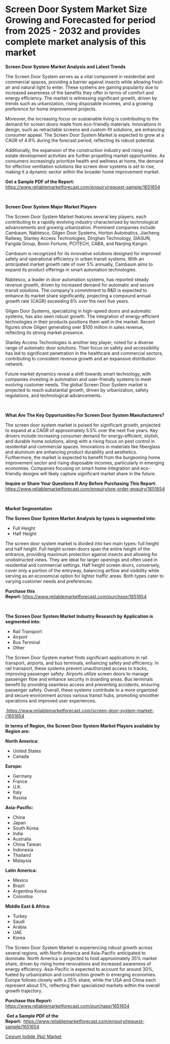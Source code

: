 <p><h1>Screen Door System Market Size Growing and Forecasted for period from 2025 - 2032 and provides complete market analysis of this market</h1></p><p><strong>Screen Door System Market Analysis and Latest Trends</strong></p>
<p><p>The Screen Door System serves as a vital component in residential and commercial spaces, providing a barrier against insects while allowing fresh air and natural light to enter. These systems are gaining popularity due to increased awareness of the benefits they offer in terms of comfort and energy efficiency. The market is witnessing significant growth, driven by trends such as urbanization, rising disposable incomes, and a growing preference for home improvement projects.</p><p>Moreover, the increasing focus on sustainable living is contributing to the demand for screen doors made from eco-friendly materials. Innovations in design, such as retractable screens and custom-fit solutions, are enhancing consumer appeal. The Screen Door System Market is expected to grow at a CAGR of 4.9% during the forecast period, reflecting its robust potential.</p><p>Additionally, the expansion of the construction industry and rising real estate development activities are further propelling market opportunities. As consumers increasingly prioritize health and wellness at home, the demand for effective ventilation solutions like screen door systems is set to rise, making it a dynamic sector within the broader home improvement market.</p></p>
<p><strong>Get a Sample PDF of the Report:&nbsp;</strong> <a href="https://www.reliablemarketforecast.com/enquiry/request-sample/1651654?utm_campaign=3570&utm_medium=2&utm_source=Github&utm_content=ia&utm_term=23032025&utm_id=screen-door-system">https://www.reliablemarketforecast.com/enquiry/request-sample/1651654</a></p>
<p>&nbsp;</p>
<p><strong>Screen Door System Major Market Players</strong></p>
<p><p>The Screen Door System Market features several key players, each contributing to a rapidly evolving industry characterized by technological advancements and growing urbanization. Prominent companies include Cambaum, Nabtesco, Gilgen Door Systems, Horton Automatics, Jiacheng Railway, Stanley Access Technologies, Dinghan Technology, SIASUN, Fangda Group, Bonin Fortune, PCITECH, CABA, and Nanjing Kangni.</p><p>Cambaum is recognized for its innovative solutions designed for improved safety and operational efficiency in urban transit systems. With an anticipated market growth rate of over 5% annually, Cambaum aims to expand its product offerings in smart automation technologies.</p><p>Nabtesco, a leader in door automation systems, has reported steady revenue growth, driven by increased demand for automatic and secure transit solutions. The company's commitment to R&D is expected to enhance its market share significantly, projecting a compound annual growth rate (CAGR) exceeding 6% over the next five years.</p><p>Gilgen Door Systems, specializing in high-speed doors and automatic systems, has also seen robust growth. The integration of energy-efficient technologies in their products positions them well in the market. Recent figures show Gilgen generating over $100 million in sales revenue, reflecting its strong market presence.</p><p>Stanley Access Technologies is another key player, noted for a diverse range of automatic door solutions. Their focus on safety and accessibility has led to significant penetration in the healthcare and commercial sectors, contributing to consistent revenue growth and an expansive distribution network.</p><p>Future market dynamics reveal a shift towards smart technology, with companies investing in automation and user-friendly systems to meet evolving customer needs. The global Screen Door System market is projected to reach substantial growth, driven by urbanization, safety regulations, and technological advancements.</p></p>
<p>&nbsp;</p>
<p><strong>What Are The Key Opportunities For Screen Door System Manufacturers?</strong></p>
<p><p>The screen door system market is poised for significant growth, projected to expand at a CAGR of approximately 5.5% over the next five years. Key drivers include increasing consumer demand for energy-efficient, stylish, and durable home solutions, along with a rising focus on pest control in residential and commercial spaces. Innovations in materials like fiberglass and aluminum are enhancing product durability and aesthetics. Furthermore, the market is expected to benefit from the burgeoning home improvement sector and rising disposable incomes, particularly in emerging economies. Companies focusing on smart home integration and eco-friendly designs will likely capture significant market share in the future.</p></p>
<p><strong>Inquire or Share Your Questions If Any Before Purchasing This Report:</strong> <a href="https://www.reliablemarketforecast.com/enquiry/pre-order-enquiry/1651654?utm_campaign=3570&utm_medium=2&utm_source=Github&utm_content=ia&utm_term=23032025&utm_id=screen-door-system">https://www.reliablemarketforecast.com/enquiry/pre-order-enquiry/1651654</a></p>
<p>&nbsp;</p>
<p><strong>Market Segmentation</strong></p>
<p><strong>The Screen Door System Market Analysis by types is segmented into:</strong></p>
<p><ul><li>Full Height</li><li>Half Height</li></ul></p>
<p><p>The screen door system market is divided into two main types: full height and half height. Full height screen doors span the entire height of the entrance, providing maximum protection against insects and allowing for unobstructed views. They are ideal for larger openings and often used in residential and commercial settings. Half height screen doors, conversely, cover only a portion of the entryway, balancing airflow and visibility while serving as an economical option for lighter traffic areas. Both types cater to varying customer needs and preferences.</p></p>
<p><strong>Purchase this Report:&nbsp;</strong><a href="https://www.reliablemarketforecast.com/purchase/1651654?utm_campaign=3570&utm_medium=2&utm_source=Github&utm_content=ia&utm_term=23032025&utm_id=screen-door-system">https://www.reliablemarketforecast.com/purchase/1651654</a></p>
<p>&nbsp;</p>
<p><strong>The Screen Door System Market Industry Research by Application is segmented into:</strong></p>
<p><ul><li>Rail Transport</li><li>Airport</li><li>Bus Terminal</li><li>Other</li></ul></p>
<p><p>The Screen Door System market finds significant applications in rail transport, airports, and bus terminals, enhancing safety and efficiency. In rail transport, these systems prevent unauthorized access to tracks, improving passenger safety. Airports utilize screen doors to manage passenger flow and enhance security in boarding areas. Bus terminals benefit by providing seamless access and preventing accidents, ensuring passenger safety. Overall, these systems contribute to a more organized and secure environment across various transit hubs, promoting smoother operations and improved user experiences.</p></p>
<p><a href="https://www.reliablemarketforecast.com/screen-door-system-market-r1651654?utm_campaign=3570&utm_medium=2&utm_source=Github&utm_content=ia&utm_term=23032025&utm_id=screen-door-system">&nbsp;https://www.reliablemarketforecast.com/screen-door-system-market-r1651654</a></p>
<p><strong>In terms of Region, the Screen Door System Market Players available by Region are:</strong></p>
<p>
    <p> <strong> North America: </strong>
        <ul>
            <li>United States</li>
            <li>Canada</li>
        </ul>
        </p> 
    <p> <strong> Europe: </strong>
        <ul>
            <li>Germany</li>
            <li>France</li>
            <li>U.K.</li>
            <li>Italy</li>
            <li>Russia</li>
        </ul>
        </p> 
    <p> <strong> Asia-Pacific: </strong>
        <ul>
            <li>China</li>
            <li>Japan</li>
            <li>South Korea</li>
            <li>India</li>
            <li>Australia</li>
            <li>China Taiwan</li>
            <li>Indonesia</li>
            <li>Thailand</li>
            <li>Malaysia</li>
        </ul>
        </p> 
    <p> <strong> Latin America: </strong>
        <ul>
            <li>Mexico</li>
            <li>Brazil</li>
            <li>Argentina Korea</li>
            <li>Colombia</li>
        </ul>
        </p> 
    <p> <strong> Middle East & Africa: </strong>
        <ul>
            <li>Turkey</li>
            <li>Saudi</li>
            <li>Arabia</li>
            <li>UAE</li>
            <li>Korea</li>
        </ul>
    </p>
    </p>
<p><p>The Screen Door System Market is experiencing robust growth across several regions, with North America and Asia-Pacific anticipated to dominate. North America is projected to hold approximately 35% market share, driven by rising home renovations and increased awareness of energy efficiency. Asia-Pacific is expected to account for around 30%, fueled by urbanization and construction growth in emerging economies. Europe follows closely with a 25% share, while the USA and China each represent about 5%, reflecting their specialized markets within the overall growth trajectory.</p></p>
<p><strong>Purchase this Report: </strong><a href="https://www.reliablemarketforecast.com/purchase/1651654?utm_campaign=3570&utm_medium=2&utm_source=Github&utm_content=ia&utm_term=23032025&utm_id=screen-door-system">https://www.reliablemarketforecast.com/purchase/1651654</a></p>
<p>&nbsp;<strong>Get a Sample PDF of the Report:&nbsp;&nbsp;</strong><a href="https://www.reliablemarketforecast.com/enquiry/request-sample/1651654?utm_campaign=3570&utm_medium=2&utm_source=Github&utm_content=ia&utm_term=23032025&utm_id=screen-door-system">https://www.reliablemarketforecast.com/enquiry/request-sample/1651654</a></p>
<p><strong></strong></p>
<p><p><a href="https://github.com/karydacamu/Market-Research-Report-List-1/blob/main/cesium-iodide-na-market.md?utm_campaign=3570&utm_medium=2&utm_source=Github&utm_content=ia&utm_term=23032025&utm_id=screen-door-system">Cesium Iodide (Na) Market</a></p></p>